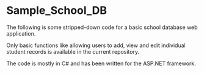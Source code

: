 Sample_School_DB
================

The following is some stripped-down code for a basic school database web application. 

Only basic functions like allowing users to add, view and edit individual student records is available in the current repository.

The code is mostly in C# and has been written for the ASP.NET framework.
